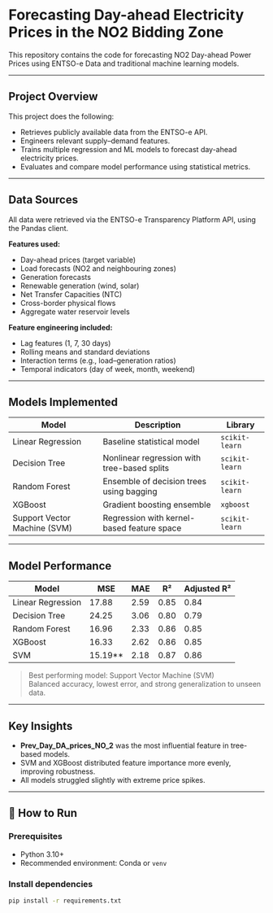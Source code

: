 # Forecasting Day-ahead Electricity Prices in the NO2 Bidding Zone

This repository contains the code for forecasting NO2 Day-ahead Power Prices using ENTSO-e Data and traditional machine learning models. 

---

## Project Overview

This project does the following:

- Retrieves publicly available data from the ENTSO-e API.
- Engineers relevant supply–demand features.
- Trains multiple regression and ML models to forecast day-ahead electricity prices.
- Evaluates and compare model performance using statistical metrics.

---

## Data Sources

All data were retrieved via the ENTSO-e Transparency Platform API, using the Pandas client.

**Features used:**
- Day-ahead prices (target variable)
- Load forecasts (NO2 and neighbouring zones)
- Generation forecasts
- Renewable generation (wind, solar)
- Net Transfer Capacities (NTC)
- Cross-border physical flows
- Aggregate water reservoir levels

**Feature engineering included:**
- Lag features (1, 7, 30 days)
- Rolling means and standard deviations
- Interaction terms (e.g., load–generation ratios)
- Temporal indicators (day of week, month, weekend)

---

## Models Implemented

| Model | Description | Library |
|--------|--------------|----------|
| Linear Regression | Baseline statistical model | `scikit-learn` |
| Decision Tree | Nonlinear regression with tree-based splits | `scikit-learn` |
| Random Forest | Ensemble of decision trees using bagging | `scikit-learn` |
| XGBoost | Gradient boosting ensemble | `xgboost` |
| Support Vector Machine (SVM) | Regression with kernel-based feature space | `scikit-learn` |

---

## Model Performance

| Model | MSE | MAE | R² | Adjusted R² |
|--------|-----|-----|----|--------------|
| Linear Regression | 17.88 | 2.59 | 0.85 | 0.84 |
| Decision Tree | 24.25 | 3.06 | 0.80 | 0.79 |
| Random Forest | 16.96 | 2.33 | 0.86 | 0.85 |
| XGBoost | 16.33 | 2.62 | 0.86 | 0.85 |
| SVM | 15.19** | 2.18 | 0.87 | 0.86 |

> Best performing model: Support Vector Machine (SVM)  
> Balanced accuracy, lowest error, and strong generalization to unseen data.

---

## Key Insights

- **Prev_Day_DA_prices_NO_2** was the most influential feature in tree-based models.  
- SVM and XGBoost distributed feature importance more evenly, improving robustness.  
- All models struggled slightly with extreme price spikes.

---

## 🚀 How to Run

### Prerequisites
- Python 3.10+
- Recommended environment: Conda or `venv`

### Install dependencies
```bash
pip install -r requirements.txt
